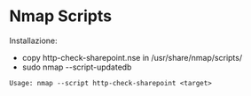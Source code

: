 # Nmap Scripts


Installazione:
- copy http-check-sharepoint.nse in /usr/share/nmap/scripts/
- sudo nmap --script-updatedb

```
Usage: nmap --script http-check-sharepoint <target>
``` 
